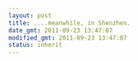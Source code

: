 ```yaml
---
layout: post
title: ....meanwhile, in Shenzhen.
date_gmt: 2011-09-23 13:47:07
modified_gmt: 2011-09-23 13:47:07
status: inherit
---
```


